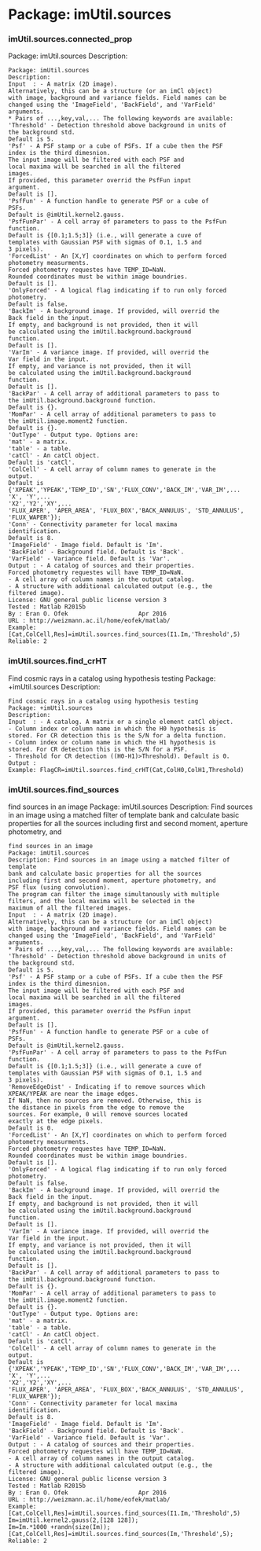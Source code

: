 # Package: imUtil.sources


### imUtil.sources.connected_prop

Package: imUtil.sources Description:


    
      
    Package: imUtil.sources  
    Description:  
    Input  : - A matrix (2D image).  
    Alternatively, this can be a structure (or an imCl object)  
    with image, background and variance fields. Field names can be  
    changed using the 'ImageField', 'BackField', and 'VarField'  
    arguments.  
    * Pairs of ...,key,val,... The following keywords are available:  
    'Threshold' - Detection threshold above background in units of  
    the background std.  
    Default is 5.  
    'Psf' - A PSF stamp or a cube of PSFs. If a cube then the PSF  
    index is the third dimesnion.  
    The input image will be filtered with each PSF and  
    local maxima will be searched in all the filtered  
    images.  
    If provided, this parameter overrid the PsfFun input  
    argument.  
    Default is [].  
    'PsfFun' - A function handle to generate PSF or a cube of  
    PSFs.  
    Default is @imUtil.kernel2.gauss.  
    'PsfFunPar' - A cell array of parameters to pass to the PsfFun  
    function.  
    Default is {[0.1;1.5;3]} (i.e., will generate a cuve of  
    templates with Gaussian PSF with sigmas of 0.1, 1.5 and  
    3 pixels).  
    'ForcedList' - An [X,Y] coordinates on which to perform forced  
    photometry measurments.  
    Forced photometry requestes have TEMP_ID=NaN.  
    Rounded coordinates must be within image boundries.  
    Default is [].  
    'OnlyForced' - A logical flag indicating if to run only forced  
    photometry.  
    Default is false.  
    'BackIm' - A background image. If provided, will overrid the  
    Back field in the input.  
    If empty, and background is not provided, then it will  
    be calculated using the imUtil.background.background  
    function.  
    Default is [].  
    'VarIm' - A variance image. If provided, will overrid the  
    Var field in the input.  
    If empty, and variance is not provided, then it will  
    be calculated using the imUtil.background.background  
    function.  
    Default is [].  
    'BackPar' - A cell array of additional parameters to pass to  
    the imUtil.background.background function.  
    Default is {}.  
    'MomPar' - A cell array of additional parameters to pass to  
    the imUtil.image.moment2 function.  
    Default is {}.  
    'OutType' - Output type. Options are:  
    'mat' - a matrix.  
    'table' - a table.  
    'catCl' - An catCl object.  
    Default is 'catCl'.  
    'ColCell' - A cell array of column names to generate in the  
    output.  
    Default is  
    {'XPEAK','YPEAK','TEMP_ID','SN','FLUX_CONV','BACK_IM','VAR_IM',...  
    'X', 'Y',...  
    'X2','Y2','XY',...  
    'FLUX_APER', 'APER_AREA', 'FLUX_BOX','BACK_ANNULUS', 'STD_ANNULUS', 'FLUX_WAPER'});  
    'Conn' - Connectivity parameter for local maxima  
    identification.  
    Default is 8.  
    'ImageField' - Image field. Default is 'Im'.  
    'BackField' - Background field. Default is 'Back'.  
    'VarField' - Variance field. Default is 'Var'.  
    Output : - A catalog of sources and their properties.  
    Forced photometry requestes will have TEMP_ID=NaN.  
    - A cell array of column names in the output catalog.  
    - A structure with additional calculated output (e.g., the  
    filtered image).  
    License: GNU general public license version 3  
    Tested : Matlab R2015b  
    By : Eran O. Ofek                    Apr 2016  
    URL : http://weizmann.ac.il/home/eofek/matlab/  
    Example: [Cat,ColCell,Res]=imUtil.sources.find_sources(I1.Im,'Threshold',5)  
    Reliable: 2  
      
      
### imUtil.sources.find_crHT

Find cosmic rays in a catalog using hypothesis testing Package: +imUtil.sources Description:


    
    Find cosmic rays in a catalog using hypothesis testing  
    Package: +imUtil.sources  
    Description:  
    Input  : - A catalog. A matrix or a single element catCl object.  
    - Column index or column name in which the H0 hypothesis is  
    stored. For CR detection this is the S/N for a delta function.  
    - Column index or column name in which the H1 hypothesis is  
    stored. For CR detection this is the S/N for a PSF.  
    - Threshold for CR detection ((H0-H1)>Threshold). Default is 0.  
    Output :  
    Example: FlagCR=imUtil.sources.find_crHT(Cat,ColH0,ColH1,Threshold)  
      
### imUtil.sources.find_sources

find sources in an image Package: imUtil.sources Description: Find sources in an image using a matched filter of template bank and calculate basic properties for all the sources including first and second moment, aperture photometry, and


    
    find sources in an image  
    Package: imUtil.sources  
    Description: Find sources in an image using a matched filter of template  
    bank and calculate basic properties for all the sources  
    including first and second moment, aperture photometry, and  
    PSF flux (using convolution).  
    The program can filter the image simultanously with multiple  
    filters, and the local maxima will be selected in the  
    maximum of all the filtered images.  
    Input  : - A matrix (2D image).  
    Alternatively, this can be a structure (or an imCl object)  
    with image, background and variance fields. Field names can be  
    changed using the 'ImageField', 'BackField', and 'VarField'  
    arguments.  
    * Pairs of ...,key,val,... The following keywords are available:  
    'Threshold' - Detection threshold above background in units of  
    the background std.  
    Default is 5.  
    'Psf' - A PSF stamp or a cube of PSFs. If a cube then the PSF  
    index is the third dimesnion.  
    The input image will be filtered with each PSF and  
    local maxima will be searched in all the filtered  
    images.  
    If provided, this parameter overrid the PsfFun input  
    argument.  
    Default is [].  
    'PsfFun' - A function handle to generate PSF or a cube of  
    PSFs.  
    Default is @imUtil.kernel2.gauss.  
    'PsfFunPar' - A cell array of parameters to pass to the PsfFun  
    function.  
    Default is {[0.1;1.5;3]} (i.e., will generate a cuve of  
    templates with Gaussian PSF with sigmas of 0.1, 1.5 and  
    3 pixels).  
    'RemoveEdgeDist' - Indicating if to remove sources which  
    XPEAK/YPEAK are near the image edges.  
    If NaN, then no sources are removed. Otherwise, this is  
    the distance in pixels from the edge to remove the  
    sources. For example, 0 will remove sources located  
    exactly at the edge pixels.  
    Default is 0.  
    'ForcedList' - An [X,Y] coordinates on which to perform forced  
    photometry measurments.  
    Forced photometry requestes have TEMP_ID=NaN.  
    Rounded coordinates must be within image boundries.  
    Default is [].  
    'OnlyForced' - A logical flag indicating if to run only forced  
    photometry.  
    Default is false.  
    'BackIm' - A background image. If provided, will overrid the  
    Back field in the input.  
    If empty, and background is not provided, then it will  
    be calculated using the imUtil.background.background  
    function.  
    Default is [].  
    'VarIm' - A variance image. If provided, will overrid the  
    Var field in the input.  
    If empty, and variance is not provided, then it will  
    be calculated using the imUtil.background.background  
    function.  
    Default is [].  
    'BackPar' - A cell array of additional parameters to pass to  
    the imUtil.background.background function.  
    Default is {}.  
    'MomPar' - A cell array of additional parameters to pass to  
    the imUtil.image.moment2 function.  
    Default is {}.  
    'OutType' - Output type. Options are:  
    'mat' - a matrix.  
    'table' - a table.  
    'catCl' - An catCl object.  
    Default is 'catCl'.  
    'ColCell' - A cell array of column names to generate in the  
    output.  
    Default is  
    {'XPEAK','YPEAK','TEMP_ID','SN','FLUX_CONV','BACK_IM','VAR_IM',...  
    'X', 'Y',...  
    'X2','Y2','XY',...  
    'FLUX_APER', 'APER_AREA', 'FLUX_BOX','BACK_ANNULUS', 'STD_ANNULUS', 'FLUX_WAPER'});  
    'Conn' - Connectivity parameter for local maxima  
    identification.  
    Default is 8.  
    'ImageField' - Image field. Default is 'Im'.  
    'BackField' - Background field. Default is 'Back'.  
    'VarField' - Variance field. Default is 'Var'.  
    Output : - A catalog of sources and their properties.  
    Forced photometry requestes will have TEMP_ID=NaN.  
    - A cell array of column names in the output catalog.  
    - A structure with additional calculated output (e.g., the  
    filtered image).  
    License: GNU general public license version 3  
    Tested : Matlab R2015b  
    By : Eran O. Ofek                    Apr 2016  
    URL : http://weizmann.ac.il/home/eofek/matlab/  
    Example: [Cat,ColCell,Res]=imUtil.sources.find_sources(I1.Im,'Threshold',5)  
    Im=imUtil.kernel2.gauss(2,[128 128]);  
    Im=Im.*1000 +randn(size(Im));  
    [Cat,ColCell,Res]=imUtil.sources.find_sources(Im,'Threshold',5);  
    Reliable: 2  
      
      
